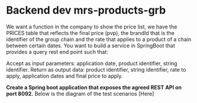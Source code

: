 # Backend dev mrs-products-grb

We want a function in the company to show the price list, we have the PRICES table that reflects the final price (pvp), the brandId that is the identifier of the group chain and the rate that applies to a product of a chain between certain dates.
You want to build a service in SpringBoot that provides a query rest end point such that:
 
Accept as input parameters: application date, product identifier, string identifier.
Return as output data: product identifier, string identifier, rate to apply, application dates and final price to apply.

**Create a Spring boot application that exposes the agreed REST API on port 8092.**
Below is the diagram of the test scenarios [Here]


